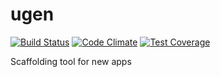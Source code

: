# ugen
[![Build Status](https://travis-ci.org/Oversan/ugen.svg?branch=master)](https://travis-ci.org/Oversan/ugen) [![Code Climate](https://codeclimate.com/github/Oversan/ugen/badges/gpa.svg)](https://codeclimate.com/github/Oversan/ugen) [![Test Coverage](https://codeclimate.com/github/Oversan/ugen/badges/coverage.svg)](https://codeclimate.com/github/Oversan/ugen/coverage)

Scaffolding tool for new apps
